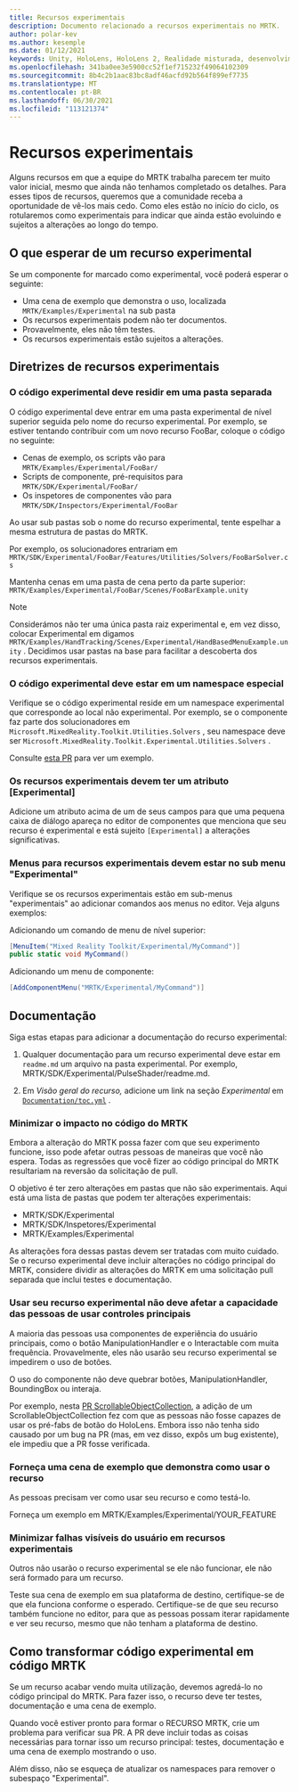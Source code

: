 ```yaml
---
title: Recursos experimentais
description: Documento relacionado a recursos experimentais no MRTK.
author: polar-kev
ms.author: kesemple
ms.date: 01/12/2021
keywords: Unity, HoloLens, HoloLens 2, Realidade misturada, desenvolvimento, MRTK,
ms.openlocfilehash: 341ba0ee3e5900cc52f1ef715232f49064102309
ms.sourcegitcommit: 8b4c2b1aac83bc8adf46acfd92b564f899ef7735
ms.translationtype: MT
ms.contentlocale: pt-BR
ms.lasthandoff: 06/30/2021
ms.locfileid: "113121374"
---
```

# <a name="experimental-features"></a>Recursos experimentais

Alguns recursos em que a equipe do MRTK trabalha parecem ter muito valor inicial, mesmo que ainda não tenhamos completado os detalhes. Para esses tipos de recursos, queremos que a comunidade receba a oportunidade de vê-los mais cedo. Como eles estão no início do ciclo, os rotularemos como experimentais para indicar que ainda estão evoluindo e sujeitos a alterações ao longo do tempo.

## <a name="what-to-expect-from-an-experimental-feature"></a>O que esperar de um recurso experimental

Se um componente for marcado como experimental, você poderá esperar o seguinte:

- Uma cena de exemplo que demonstra o uso, localizada `MRTK/Examples/Experimental` na sub pasta
- Os recursos experimentais podem não ter documentos.
- Provavelmente, eles não têm testes.
- Os recursos experimentais estão sujeitos a alterações.

## <a name="experimental-feature-guidelines"></a>Diretrizes de recursos experimentais

### <a name="experimental-code-should-live-in-a-separate-folder"></a>O código experimental deve residir em uma pasta separada

O código experimental deve entrar em uma pasta experimental de nível superior seguida pelo nome do recurso experimental. Por exemplo, se estiver tentando contribuir com um novo recurso FooBar, coloque o código no seguinte:

- Cenas de exemplo, os scripts vão para `MRTK/Examples/Experimental/FooBar/`
- Scripts de componente, pré-requisitos para `MRTK/SDK/Experimental/FooBar/`
- Os inspetores de componentes vão para `MRTK/SDK/Inspectors/Experimental/FooBar`

Ao usar sub pastas sob o nome do recurso experimental, tente espelhar a mesma estrutura de pastas do MRTK.

Por exemplo, os solucionadores entrariam em `MRTK/SDK/Experimental/FooBar/Features/Utilities/Solvers/FooBarSolver.cs`

Mantenha cenas em uma pasta de cena perto da parte superior: `MRTK/Examples/Experimental/FooBar/Scenes/FooBarExample.unity`

> [!NOTE]
> Considerámos não ter uma única pasta raiz experimental e, em vez disso, colocar Experimental em digamos `MRTK/Examples/HandTracking/Scenes/Experimental/HandBasedMenuExample.unity` . Decidimos usar pastas na base para facilitar a descoberta dos recursos experimentais.

### <a name="experimental-code-should-be-in-a-special-namespace"></a>O código experimental deve estar em um namespace especial

Verifique se o código experimental reside em um namespace experimental que corresponde ao local não experimental. Por exemplo, se o componente faz parte dos solucionadores em `Microsoft.MixedReality.Toolkit.Utilities.Solvers` , seu namespace deve ser `Microsoft.MixedReality.Toolkit.Experimental.Utilities.Solvers` .

Consulte [esta PR](https://github.com/microsoft/MixedRealityToolkit-Unity/pull/4532) para ver um exemplo.

### <a name="experimental-features-should-have-an-experimental-attribute"></a>Os recursos experimentais devem ter um atributo [Experimental]

Adicione um atributo acima de um de seus campos para que uma pequena caixa de diálogo apareça no editor de componentes que menciona que seu recurso é experimental e está sujeito `[Experimental]` a alterações significativas.

### <a name="menus-for-experimental-features-should-go-under-experimental-sub-menu"></a>Menus para recursos experimentais devem estar no sub menu "Experimental"

Verifique se os recursos experimentais estão em sub-menus "experimentais" ao adicionar comandos aos menus no editor. Veja alguns exemplos:

Adicionando um comando de menu de nível superior:

```c#
[MenuItem("Mixed Reality Toolkit/Experimental/MyCommand")]
public static void MyCommand()
```

Adicionando um menu de componente:

```c#
[AddComponentMenu("MRTK/Experimental/MyCommand")]
```

## <a name="documentation"></a>Documentação

Siga estas etapas para adicionar a documentação do recurso experimental:

1. Qualquer documentação para um recurso experimental deve estar em `readme.md` um arquivo na pasta experimental. Por exemplo, MRTK/SDK/Experimental/PulseShader/readme.md.

1. Em *Visão geral do recurso,* adicione um link na seção *Experimental* em [`Documentation/toc.yml`](../toc.yml) .

### <a name="minimize-impact-to-mrtk-code"></a>Minimizar o impacto no código do MRTK

Embora a alteração do MRTK possa fazer com que seu experimento funcione, isso pode afetar outras pessoas de maneiras que você não espera.
Todas as regressões que você fizer ao código principal do MRTK resultariam na reversão da solicitação de pull.

O objetivo é ter zero alterações em pastas que não são experimentais. Aqui está uma lista de pastas que podem ter alterações experimentais:

- MRTK/SDK/Experimental
- MRTK/SDK/Inspetores/Experimental
- MRTK/Examples/Experimental

As alterações fora dessas pastas devem ser tratadas com muito cuidado. Se o recurso experimental deve incluir alterações no código principal do MRTK, considere dividir as alterações do MRTK em uma solicitação pull separada que inclui testes e documentação.

### <a name="using-your-experimental-feature-should-not-impact-peoples-ability-to-use-core-controls"></a>Usar seu recurso experimental não deve afetar a capacidade das pessoas de usar controles principais

A maioria das pessoas usa componentes de experiência do usuário principais, como o botão ManipulationHandler e o Interactable com muita frequência. Provavelmente, eles não usarão seu recurso experimental se impedirem o uso de botões.

O uso do componente não deve quebrar botões, ManipulationHandler, BoundingBox ou interaja.

Por exemplo, nesta [PR ScrollableObjectCollection](https://github.com/microsoft/MixedRealityToolkit-Unity/pull/6001), a adição de um ScrollableObjectCollection fez com que as pessoas não fosse capazes de usar os pré-fabs de botão do HoloLens. Embora isso não tenha sido causado por um bug na PR (mas, em vez disso, expôs um bug existente), ele impediu que a PR fosse verificada.

### <a name="provide-an-example-scene-that-demonstrates-how-to-use-the-feature"></a>Forneça uma cena de exemplo que demonstra como usar o recurso

As pessoas precisam ver como usar seu recurso e como testá-lo.

Forneça um exemplo em MRTK/Examples/Experimental/YOUR_FEATURE

### <a name="minimize-user-visible-flaws-in-experimental-features"></a>Minimizar falhas visíveis do usuário em recursos experimentais

Outros não usarão o recurso experimental se ele não funcionar, ele não será formado para um recurso.

Teste sua cena de exemplo em sua plataforma de destino, certifique-se de que ela funciona conforme o esperado. Certifique-se de que seu recurso também funcione no editor, para que as pessoas possam iterar rapidamente e ver seu recurso, mesmo que não tenham a plataforma de destino.

## <a name="graduating-experimental-code-into-mrtk-code"></a>Como transformar código experimental em código MRTK

Se um recurso acabar vendo muita utilização, devemos agredá-lo no código principal do MRTK. Para fazer isso, o recurso deve ter testes, documentação e uma cena de exemplo.

Quando você estiver pronto para formar o RECURSO MRTK, crie um problema para verificar sua PR. A PR deve incluir todas as coisas necessárias para tornar isso um recurso principal: testes, documentação e uma cena de exemplo mostrando o uso.

Além disso, não se esqueça de atualizar os namespaces para remover o subespaço "Experimental".
